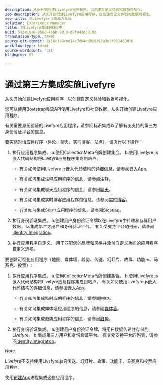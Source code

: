 ```yaml
---
description: 从头开始创建Livefyre应用程序，以创建自定义体验和数据可视化。
seo-description: 从头开始创建Livefyre应用程序，以创建自定义体验和数据可视化。
seo-title: 将Livefyre与第三方集成
solution: Experience Manager
title: 将Livefyre集成到CMS中
uuid: 5a3e18e8-8568-45bb-9070-d0fa43dd819b
translation-type: tm+mt
source-git-commit: 2436c389cbe14c7d64dd8c0392a3e0f031468836
workflow-type: tm+mt
source-wordcount: '381'
ht-degree: 0%

---
```



# 通过第三方集成实施Livefyre

从头开始创建Livefyre应用程序，以创建自定义体验和数据可视化。

您可以使用Bootstrap和流API使用Livefyre和社交数据，从头开始创建Livefyre应用程序。

有关需要身份验证的Livefyre应用程序，请参阅标识集成以了解有关支持的第三方身份验证平台的信息。

要实施对话应用程序（评论、聊天、实时博客、站点），请执行以下操作：

1. 执行应用程序集成。
a.使用CollectionMeta令牌创建集合。
b.使用Livefyre.js嵌入代码结构将Livefyre应用程序集成到站点。

   * 有关如何使用Livefyre.js嵌入代码结构的详细信息，请参阅[嵌入App](/help/implementation/c-getting-started/c-implementation-process/c-using-livefyre.js-to-create-customize-and-use-apps-on-your-site.md)。

   * 有关如何集成注释应用程序的信息，请参阅[注释](/help/using/c-about-apps/c-comments/c-comments.md)。

   * 有关如何集成聊天应用程序的信息，请参阅[聊天](/help/using/c-about-apps/c-chat-app/c-chat-app.md)。

   * 有关如何集成实时博客应用程序的信息，请参阅[实时博客](/help/using/c-about-apps/c-liveblog-app/c-liveblog-app.md)。

   * 有关如何集成Siestr应用程序的信息，请参阅[Siestrap](/help/using/c-about-apps/c-sidenotes-app/c-sidenotes-app.md)。

1. 执行身份验证集成。
a.创建用户身份验证令牌以在Livefyre中传递和存储用户数据。
b.集成第三方用户和身份验证平台。 有关受支持平台的列表，请参阅[Identity Integration](/help/implementation/t-about-identity-integration/t-about-identity-integration.md)。

1. 执行应用程序自定义。 用于匹配您的品牌和风格并添加自定义功能的应用程序自定义选项。

要创建可视化应用程序（地图、媒体墙、趋势、传送、幻灯片、故事、功能卡、马赛克、投票）:

1. 执行应用程序集成。
a.使用CollectionMeta令牌创建集合。
b.使用Livefyre.js嵌入代码结构将Livefyre应用程序集成到站点。 有关如何使用Livefyre.js嵌入代码结构的详细信息，请参阅[嵌入App](/help/implementation/c-getting-started/c-implementation-process/c-using-livefyre.js-to-create-customize-and-use-apps-on-your-site.md)。

   * 有关如何集成映射应用程序的信息，请参阅[Map](/help/using/c-about-apps/c-map-app/c-map-app.md)。

   * 有关如何集成媒体墙应用程序的信息，请参阅[媒体墙](/help/using/c-about-apps/c-media-wall-app/c-media-wall-app.md)。

   * 有关如何集成趋势应用程序的信息，请参阅[趋势](/help/using/c-about-apps/c-trending-app/c-trending-app.md)。

1. 执行身份验证集成。
a.创建用户身份验证令牌，将用户数据传递并存储到Livefyre。
b.集成第三方用户和身份验证平台。 有关受支持平台的列表，请参阅[Identity Integration](/help/implementation/t-about-identity-integration/t-about-identity-integration.md)。

>[!NOTE]
>
>Livefyre不支持使用Livefyre.js的传送、幻灯片、故事、功能卡、马赛克和投票应用程序。

使用[创建App](/help/using/c-about-apps/c-create-an-app.md)进程集成这些应用程序。